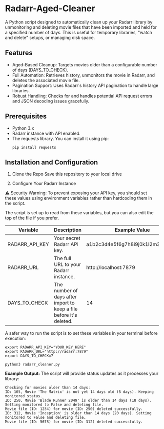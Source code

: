 # Radarr-Aged-Cleaner
A Python script designed to automatically clean up your Radarr library by unmonitoring and deleting movie files that have been imported and held for a specified number of days. This is useful for temporary libraries, "watch and delete" setups, or managing disk space.

## Features
- Aged-Based Cleanup: Targets movies older than a configurable number of days (DAYS_TO_CHECK).
- Full Automation: Retrieves history, unmonitors the movie in Radarr, and deletes the associated movie file.
- Pagination Support: Uses Radarr's history API pagination to handle large libraries.
- Robust Handling: Checks for and handles potential API request errors and JSON decoding issues gracefully.

## Prerequisites
- Python 3.x
- Radarr instance with API enabled.
- The requests library. You can install it using pip:
  ```
  pip install requests
  ```

## Installation and Configuration
1. Clone the Repo
Save this repository to your local drive

2. Configure Your Radarr Instance

⚠️ Security Warning: To prevent exposing your API key, you should set these values using environment variables rather than hardcoding them in the script.

The script is set up to read from these variables, but you can also edit the top of the file if you prefer.

| Variable       | Description                                                         | Example Value                    |
| -------------- | ------------------------------------------------------------------- | -------------------------------- |
| RADARR_API_KEY | Your secret Radarr API key.                                         | a1b2c3d4e5f6g7h8i9j0k1l2m3n4o5p6 |
| RADARR_URL     | The full URL to your Radarr instance.                               | http://localhost:7879            |
| DAYS_TO_CHECK  | The number of days after import to keep a file before it's deleted. | 14                               |

A safer way to run the script is to set these variables in your terminal before execution:
```
export RADARR_API_KEY="YOUR_KEY_HERE"
export RADARR_URL="http://radarr:7879"
export DAYS_TO_CHECK=7

python3 radarr_cleaner.py
```
**Example Output:**
The script will provide status updates as it processes your library:
```
Checking for movies older than 14 days:
ID: 105, Movie 'The Matrix' is not yet 14 days old (5 days). Keeping monitored status.
ID: 250, Movie 'Blade Runner 2049' is older than 14 days (18 days). Setting monitored to False and deleting file.
Movie file (ID: 1234) for movie (ID: 250) deleted successfully.
ID: 312, Movie 'Inception' is older than 14 days (20 days). Setting monitored to False and deleting file.
Movie file (ID: 5678) for movie (ID: 312) deleted successfully.
```
